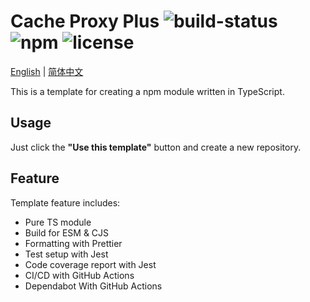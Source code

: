 # Cache Proxy Plus ![build-status](https://github.com/chakhsu/cache-proxy-plus/actions/workflows/ci.yml/badge.svg) ![npm](https://img.shields.io/npm/v/cache-proxy-plus) ![license](https://img.shields.io/npm/l/cache-proxy-plus)

[English](./README.md) | [简体中文](./README_CN.md)

This is a template for creating a npm module written in TypeScript.

## Usage

Just click the **"Use this template"** button and create a new repository.

## Feature

Template feature includes:

- Pure TS module
- Build for ESM & CJS
- Formatting with Prettier
- Test setup with Jest
- Code coverage report with Jest
- CI/CD with GitHub Actions
- Dependabot With GitHub Actions
